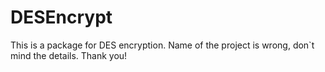 # DESEncrypt

This is a package for DES encryption. 
Name of the project is wrong, don`t mind the details. 
Thank you!
